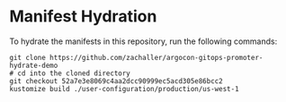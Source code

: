 # Manifest Hydration

To hydrate the manifests in this repository, run the following commands:

```shell
git clone https://github.com/zachaller/argocon-gitops-promoter-hydrate-demo
# cd into the cloned directory
git checkout 52a7e3e8069c4aa2dcc90999ec5acd305e86bcc2
kustomize build ./user-configuration/production/us-west-1
```
